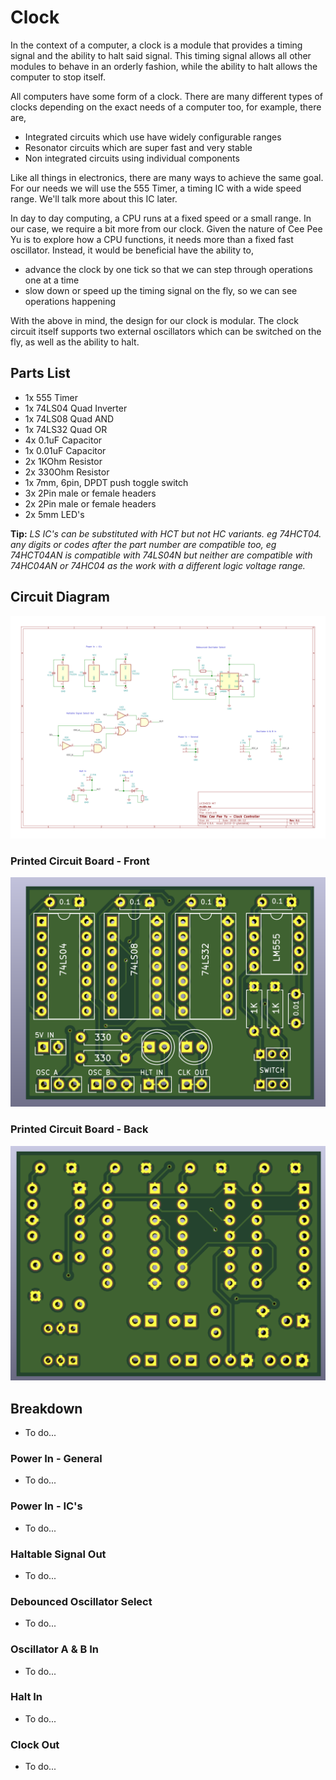 # Clock
In the context of a computer, a clock is a module that provides a timing signal and the ability to halt said signal. This timing signal allows all other modules to behave in an orderly fashion, while the ability to halt allows the computer to stop itself.

All computers have some form of a clock. There are many different types of clocks depending on the exact needs of a computer too, for example, there are,

- Integrated circuits which use have widely configurable ranges
- Resonator circuits which are super fast and very stable
- Non integrated circuits using individual components

Like all things in electronics, there are many ways to achieve the same goal. For our needs we will use the 555 Timer, a timing IC with a wide speed range. We'll talk more about this IC later.

In day to day computing, a CPU runs at a fixed speed or a small range. In our case, we require a bit more from our clock. Given the nature of Cee Pee Yu is to explore how a CPU functions, it needs more than a fixed fast oscillator. Instead, it would be beneficial have the ability to,

- advance the clock by one tick so that we can step through operations one at a time
- slow down or speed up the timing signal on the fly, so we can see operations happening

With the above in mind, the design for our clock is modular. The clock circuit itself supports two external oscillators which can be switched on the fly, as well as the ability to halt.

## Parts List
- 1x 555 Timer
- 1x 74LS04 Quad Inverter
- 1x 74LS08 Quad AND
- 1x 74LS32 Quad OR
- 4x 0.1uF Capacitor
- 1x 0.01uF Capacitor
- 2x 1KOhm Resistor
- 2x 330Ohm Resistor
- 1x 7mm, 6pin, DPDT push toggle switch
- 3x 2Pin male or female headers
- 2x 2Pin male or female headers
- 2x 5mm LED's

__Tip:__ _LS IC's can be substituted with HCT but not HC variants. eg 74HCT04. any digits or codes after the part number are compatible too, eg 74HCT04AN is compatible with 74LS04N but neither are compatible with 74HC04AN or 74HC04 as the work with a different logic voltage range._

## Circuit Diagram
![Clock Diagram](../kicad/clock/clock.svg)

### Printed Circuit Board - Front
![Clock PCB Front](../kicad/clock/clock_pcb_front.png)

### Printed Circuit Board - Back
![Clock PCB Back](../kicad/clock/clock_pcb_back.png)

## Breakdown

- To do...

### Power In - General

- To do...

### Power In - IC's

- To do...

### Haltable Signal Out

- To do...

### Debounced Oscillator Select

- To do...

### Oscillator A & B In

- To do...

### Halt In

- To do...

### Clock Out

- To do...
